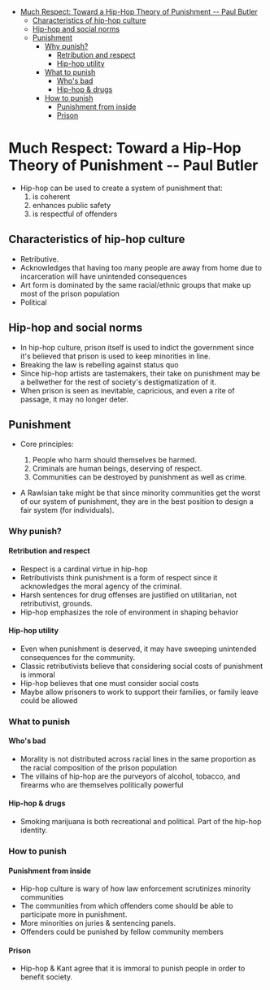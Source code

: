 - [Much Respect: Toward a Hip-Hop Theory of Punishment -- Paul Butler](#much-respect:-toward-a-hip-hop-theory-of-punishment----paul-butler)
	- [Characteristics of hip-hop culture](#characteristics-of-hip-hop-culture)
	- [Hip-hop and social norms](#hip-hop-and-social-norms)
	- [Punishment](#punishment)
		- [Why punish?](#why-punish?)
			- [Retribution and respect](#retribution-and-respect)
			- [Hip-hop utility](#hip-hop-utility)
		- [What to punish](#what-to-punish)
			- [Who's bad](#who's-bad)
			- [Hip-hop & drugs](#hip-hop-&-drugs)
		- [How to punish](#how-to-punish)
			- [Punishment from inside](#punishment-from-inside)
			- [Prison](#prison)

# Much Respect: Toward a Hip-Hop Theory of Punishment -- Paul Butler

* Hip-hop can be used to create a system of punishment that:
	1. is coherent
	2. enhances public safety
	3. is respectful of offenders

## Characteristics of hip-hop culture
* Retributive.
* Acknowledges that having too many people are away from home due to incarceration will have unintended consequences
* Art form is dominated by the same racial/ethnic groups that make up most of the prison population
* Political

## Hip-hop and social norms
* In hip-hop culture, prison itself is used to indict the government since it's believed that prison is used to keep minorities in line.
* Breaking the law is rebelling against status quo
* Since hip-hop artists are tastemakers, their take on punishment may be a bellwether for the rest of society's destigmatization of it.
* When prison is seen as inevitable, capricious, and even a rite of passage, it may no longer deter.

## Punishment
* Core principles:
	1. People who harm should themselves be harmed.
	2. Criminals are human beings, deserving of respect.
	3. Communities can be destroyed by punishment as well as crime.
	
* A Rawlsian take might be that since minority communities get the worst of our system of punishment, they are in the best position to design a fair system (for individuals).

### Why punish?
#### Retribution and respect
* Respect is a cardinal virtue in hip-hop
* Retributivists think punishment is a form of respect since it acknowledges the moral agency of the criminal.
* Harsh sentences for drug offenses are justified on utilitarian, not retributivist, grounds.
* Hip-hop emphasizes the role of environment in shaping behavior

#### Hip-hop utility
* Even when punishment is deserved, it may have sweeping unintended consequences for the community.
* Classic retributivists believe that considering social costs of punishment is immoral
* Hip-hop believes that one must consider social costs
* Maybe allow prisoners to work to support their families, or family leave could be allowed

### What to punish
#### Who's bad
* Morality is not distributed across racial lines in the same proportion as the racial composition of the prison population
* The villains of hip-hop are the purveyors of alcohol, tobacco, and firearms who are themselves politically powerful

#### Hip-hop & drugs
* Smoking marijuana is both recreational and political. Part of the hip-hop identity.

### How to punish
#### Punishment from inside
* Hip-hop culture is wary of how law enforcement scrutinizes minority communities
* The communities from which offenders come should be able to participate more in punishment. 
* More minorities on juries & sentencing panels.
* Offenders could be punished by fellow community members

#### Prison
* Hip-hop & Kant agree that it is immoral to punish people in order to benefit society.
